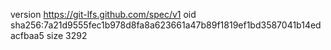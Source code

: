 version https://git-lfs.github.com/spec/v1
oid sha256:7a21d9555fec1b978d8fa8a623661a47b89f1819ef1bd3587041b14edacfbaa5
size 3292
